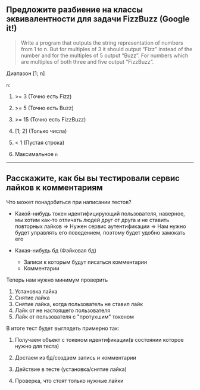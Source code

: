 ## Предложите разбиение на классы эквивалентности для задачи FizzBuzz (Google it!)

> Write a program that outputs the string representation of numbers from 1 to n.
But for multiples of 3 it should output “Fizz” instead of the number and for the multiples of 5 output “Buzz”. For numbers which are multiples of both three and five output “FizzBuzz”.

Диапазон [1; n]

`n`: 

1. \>= 3 (Точно есть Fizz)

1. \>= 5 (Точно есть Buzz)

1. \>= 15 (Точно есть FizzBuzz)

1. [1; 2] (Только числа)

1. < 1 (Пустая строка)

1. Максимальное `n` 
 
---

## Расскажите, как бы вы тестировали сервис лайков к комментариям

Что может понадобиться при написании тестов? 

* Какой-нибудь токен идентифицирующий пользователя, наверное, мы хотим как-то отличать людей друг от друга и не ставить повторных лайков ⇒ Нужен сервис аутентификации ⇒ Нам нужно будет управлять его поведением, поэтому будет удобно замокать его 

* Какая-нибудь бд (Фэйковая бд)
    * Записи к которым будут писаться комментарии
    * Комментарии 

Теперь нам нужно минимум проверить 

1. Установка лайка
1. Снятие лайка
1. Снятие лайка, когда пользователь не ставил лайк
1. Лайк от не настоящего пользователя 
1. Лайк от пользователя с "протухшим" токеном

В итоге тест будет выглядеть примерно так:

1. Получаем объект с токеном идентификации(в состоянии которое нужно для теста)

1. Достаем из бд/создаем запись и комментарии

1. Действие в тесте (установка/снятие лайка)

1. Проверка, что стоят только нужные лайки